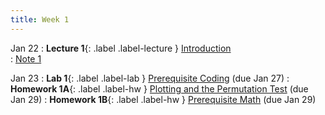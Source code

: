 ```yaml
---
title: Week 1
---
```


Jan 22
: **Lecture 1**{: .label .label-lecture } [Introduction](lecture/lec01)    
    : [Note 1](https://ds100.org/course-notes/intro_lec/introduction.html)



Jan 23
: **Lab 1**{: .label .label-lab } [Prerequisite Coding](https://data100.datahub.berkeley.edu/hub/user-redirect/git-pull?repo=https%3A%2F%2Fgithub.com%2FDS-100%2Ffa24-student&urlpath=lab%2Ftree%2Ffa24-student%2Flab%2Flab01%2Flab01.ipynb&branch=main) (due Jan 27)
: **Homework 1A**{: .label .label-hw } [Plotting and the Permutation Test](https://data100.datahub.berkeley.edu/hub/user-redirect/git-pull?repo=https%3A%2F%2Fgithub.com%2FDS-100%2Ffa24-student&urlpath=lab%2Ftree%2Ffa24-student%2Fhw%2Fhw01%2Fhw01.ipynb&branch=main)  (due Jan 29)
: **Homework 1B**{: .label .label-hw } [Prerequisite Math](https://drive.google.com/file/d/1UzbllKmayZjJIP_NeJNAvWYnXCZonAdY/view?usp=sharing) (due Jan 29)
